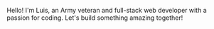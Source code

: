 Hello! I'm Luis, an Army veteran and full-stack web developer with a passion for coding. Let's build something amazing together!


